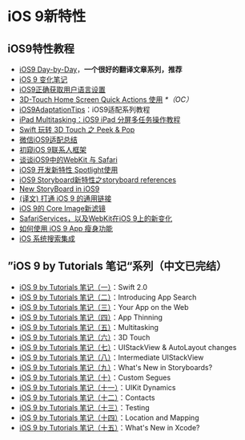 # iOS 9新特性
## iOS9特性教程
- [iOS9 Day-by-Day][1]，**一个很好的翻译文章系列，推荐**
- [iOS 9 变化笔记][2]
- [iOS9正确获取用户语言设置][3]
- [3D-Touch Home Screen Quick Actions 使用][4] _\*（OC）_
- [iOS9AdaptationTips][5]：iOS9适配系列教程
- [iPad Multitasking：iOS9 iPad 分屏多任务操作教程][6]
- [Swift 玩转 3D Touch 之 Peek & Pop][7]
- [微信iOS9适配总结][8]
- [初窥iOS 9联系人框架][9]
- [谈谈iOS9中的WebKit 与 Safari][10]
- [iOS9 开发新特性 Spotlight使用][11]
- [iOS9 Storyboard新特性之storyboard references][12]
- [New StoryBoard in iOS9][13]
- [(译文) 打通 iOS 9 的通用链接][14]
- [iOS 9的 Core Image新滤镜][15]
- [SafariServices，以及WebKit在iOS 9上的新变化][16]
- [如何使用 iOS 9 App 瘦身功能][17]
- [iOS 系统搜索集成][18]

## ”iOS 9 by Tutorials 笔记“系列（中文已完结）
- [iOS 9 by Tutorials 笔记（一）][19]：Swift 2.0
- [iOS 9 by Tutorials 笔记（二）][20]：Introducing App Search
- [iOS 9 by Tutorials 笔记（三）][21]：Your App on the Web
- [iOS 9 by Tutorials 笔记（四）][22]：App Thinning
- [iOS 9 by Tutorials 笔记（五）][23]：Multitasking
- [iOS 9 by Tutorials 笔记（六）][24]：3D Touch
- [iOS 9 by Tutorials 笔记（七）][25]：UIStackView & AutoLayout changes 
- [iOS 9 by Tutorials 笔记（八）][26]：Intermediate UIStackView
- [iOS 9 by Tutorials 笔记（九）][27]：What's New in Storyboards?
- [iOS 9 by Tutorials 笔记（十）][28]：Custom Segues
- [iOS 9 by Tutorials 笔记（十一）][29]：UIKit Dynamics
- [iOS 9 by Tutorials 笔记（十二）][30]：Contacts
- [iOS 9 by Tutorials 笔记（十三）][31]：Testing
- [iOS 9 by Tutorials 笔记（十四）][32]：Location and Mapping
- [iOS 9 by Tutorials 笔记（十五）][33]：What's New in Xcode?

[1]:	http://www.jianshu.com/p/3768b9c65974
[2]:	http://segmentfault.com/a/1190000003794595
[3]:	http://blog.yourtion.com/get-current-language-on-ios9.html
[4]:	http://www.cnblogs.com/wb145230/p/4936596.html "3D-Touch Home Screen Quick Actions 使用"
[5]:	https://github.com/ChenYilong/iOS9AdaptationTips "iOS9AdaptationTips"
[6]:	http://segmentfault.com/a/1190000003794618 "iPad Multitasking：iOS9 iPad 分屏多任务操作教程"
[7]:	http://www.cnblogs.com/Ray-liang/p/4983592.html "Swift 玩转 3D Touch 之 Peek & Pop"
[8]:	http://mp.weixin.qq.com/s?__biz=MzAwNDY1ODY2OQ==&mid=400069917&idx=1&sn=ac651a2ba788980fb6730dc0c322293c&scene=0#rd
[9]:	http://www.cocoachina.com/ios/20151111/14077.html
[10]:	http://www.cnblogs.com/Ray-liang/p/4961702.html "谈谈iOS9中的WebKit 与 Safari"
[11]:	http://www.cnblogs.com/jgCho/p/4961435.html "iOS9 开发新特性 Spotlight使用"
[12]:	http://www.lvesli.com/?p=356 "iOS9 Storyboard新特性之storyboard references"
[13]:	http://segmentfault.com/a/1190000003957293 "New StoryBoard in iOS9"
[14]:	http://amonxu.com/2015/08/18/2015-08-18-Breaking-down-iOS9-Universal-Links/ "(译文) 打通 iOS 9 的通用链接"
[15]:	http://www.cocoachina.com/ios/20151118/14253.html
[16]:	http://www.hotobear.com/?p=1031 "SafariServices，以及WebKit在iOS 9上的新变化"
[17]:	http://swift.gg/2016/01/07/app-thinning-appcoda/ "如何使用 iOS 9 App 瘦身功能"
[18]:	https://realm.io/cn/news/jack-nutting-search-api-ios/ "iOS 系统搜索集成"
[19]:	http://chengway.in/ios-9-by-tutorials-bi-ji/ "iOS 9 by Tutorials 笔记（一）"
[20]:	http://chengway.in/ios-9-by-tutorials-bi-ji-er/ "iOS 9 by Tutorials 笔记（二）"
[21]:	http://chengway.in/ios-9-by-tutorials-bi-ji-san/ "iOS 9 by Tutorials 笔记（三）"
[22]:	http://chengway.in/ios-9-by-tutorials-bi-ji-si/ "iOS 9 by Tutorials 笔记（四）"
[23]:	http://chengway.in/ios-9-by-tutorials-bi-ji-wu/ "iOS 9 by Tutorials 笔记（五）"
[24]:	http://chengway.in/ios-9-by-tutorials-bi-ji-liu/ "iOS 9 by Tutorials 笔记（六）"
[25]:	http://chengway.in/ios-9-by-tutorials-bi-ji-qi/ "iOS 9 by Tutorials 笔记（七）"
[26]:	http://chengway.in/ios-9-by-tutorials-bi-ji-ba/ "iOS 9 by Tutorials 笔记（八）"
[27]:	http://chengway.in/ios-9-by-tutorials-bi-ji-jiu/ "iOS 9 by Tutorials 笔记（九）"
[28]:	http://chengway.in/ios-9-by-tutorials-bi-ji-shi/ "iOS 9 by Tutorials 笔记（十）"
[29]:	http://chengway.in/ios-9-by-tutorials-bi-ji-shi-yi/ "iOS 9 by Tutorials 笔记（十一）"
[30]:	http://chengway.in/ios-9-by-tutorials-bi-ji-shi-er/ "iOS 9 by Tutorials 笔记（十二）"
[31]:	http://chengway.in/ios-9-by-tutorials-bi-ji-shi-san/ "iOS 9 by Tutorials 笔记（十三）"
[32]:	http://chengway.in/ios-9-by-tutorials-bi-ji-shi-si/ "iOS 9 by Tutorials 笔记（十四）"
[33]:	http://chengway.in/ios-9-by-tutorials-bi-ji-shi-wu/ "iOS 9 by Tutorials 笔记（十五）"